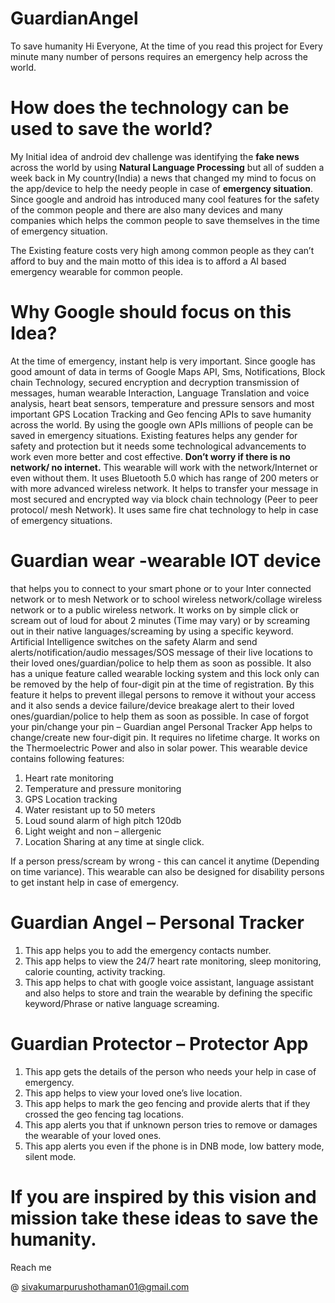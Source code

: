 # GuardianAngel
To save humanity
Hi Everyone,
At the time of you read this project for Every minute many number of persons requires an emergency help across the world.

# How does the technology can be used to save the world?

My Initial idea of android dev challenge was identifying the **fake news** across the world by using **Natural Language Processing** but all of sudden a week back in My country(India) a news that changed my mind to focus on the app/device to help the needy people in case of **emergency situation**.
Since google and android has introduced many cool features for the safety of the common people and there are also many devices and many companies which helps the common people to save themselves in the time of emergency situation.

The Existing feature costs very high among common people as they can’t afford to buy and the main motto of this idea is to afford a AI based emergency wearable for common people.  
# Why Google should focus on this Idea?
At the time of emergency, instant help is very important. Since google has good amount of data in terms of Google Maps API, Sms, Notifications, Block chain Technology, secured encryption and decryption transmission of messages, human wearable Interaction, Language Translation and voice analysis, heart beat sensors, temperature and pressure sensors and most important GPS Location Tracking and Geo fencing APIs to save humanity across the world. By using the google own APIs millions of people can be saved in emergency situations.
Existing features helps any gender for safety and protection but it needs some technological advancements to work even more better and cost effective.
**Don’t worry if there is no network/ no internet.** 
This wearable will work with the network/Internet or even without them. It uses Bluetooth 5.0 which has range of 200 meters or with more advanced wireless network. It helps to transfer your message in most secured and encrypted way via block chain technology (Peer to peer protocol/ mesh Network). It uses same fire chat technology to help in case of emergency situations.

# Guardian wear -wearable IOT device 
that helps you to connect to your smart phone or to your Inter connected network or to mesh Network or to school wireless network/collage wireless network or to a public wireless network. 
It works on by simple click or scream out of loud for about 2 minutes (Time may vary) or by screaming out in their native languages/screaming by using a specific keyword. Artificial Intelligence switches on the safety Alarm and send alerts/notification/audio messages/SOS message of their live locations to their loved ones/guardian/police to help them as soon as possible.
It also has a unique feature called wearable locking system and this lock only can be removed by the help of four-digit pin at the time of registration. By this feature it helps to prevent illegal persons to remove it without your access and it also sends a device failure/device breakage alert to their loved ones/guardian/police to help them as soon as possible. 
In case of forgot your pin/change your pin – Guardian angel Personal Tracker App helps to change/create new four-digit pin.
It requires no lifetime charge. It works on the Thermoelectric Power and also in solar power. 
This wearable device contains following features:
1.	Heart rate monitoring
2.	Temperature and pressure monitoring
3.	GPS Location tracking
4.	Water resistant up to 50 meters
5.	Loud sound alarm of high pitch 120db
6.	Light weight and non – allergenic
7.	Location Sharing at any time at single click.

If a person press/scream by wrong - this can cancel it anytime (Depending on time variance). This wearable can also be designed for disability persons to get instant help in case of emergency. 
# Guardian Angel – Personal Tracker
1.	This app helps you to add the emergency contacts number.
2.	This app helps to view the 24/7 heart rate monitoring, sleep monitoring, calorie counting, activity tracking.
3.	This app helps to chat with google voice assistant, language assistant and also helps to store and train the wearable by defining the specific keyword/Phrase or native language screaming.
# Guardian Protector – Protector App
1.	This app gets the details of the person who needs your help in case of emergency.
2.	This app helps to view your loved one’s live location.
3.	This app helps to mark the geo fencing and provide alerts that if they crossed the geo fencing tag locations.
4.	This app alerts you that if unknown person tries to remove or damages the wearable of your loved ones.
5.	This app alerts you even if the phone is in DNB mode, low battery mode, silent mode.

# If you are inspired by this vision and mission take these ideas to save the humanity.

Reach me 

@ sivakumarpurushothaman01@gmail.com




